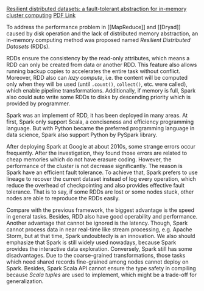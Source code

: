 
[Resilient distributed datasets: a fault-tolerant abstraction for in-memory cluster computing](https://dl.acm.org/doi/10.5555/2228298.2228301)
[PDF Link](https://www.usenix.org/system/files/conference/nsdi12/nsdi12-final138.pdf)

To address the performance problem in [[MapReduce]] and [[Dryad]] caused by disk operation and the lack of distributed memory abstraction, an in-memory computing method was proposed named *Resilient Distributed Datasets* (RDDs). 

RDDs ensure the consistency by the read-only attributes, which means a RDD can only be created from data or another RDD. This feature also allows running backup copies to accelerates the entire task without conflict. Moreover, RDD also can *lazy compute*, i.e. the content will be computed only when they will be used (until `.count()`, `collect()`, etc. were called), which enable pipeline transformations. Additionally, if memory is full, Spark also could auto write some RDDs to disks by descending priority which is provided by programmer.

Spark was an implement of RDD, it has been deployed in many areas. At first, Spark only support Scala, a conciseness and efficiency programming language. But with Python became the preferred programming language in data science, Spark also support Python by PySpark library.

After deploying Spark at Google at about 2010s, some strange errors occur frequently. After the investigation, they found those errors are related to cheap memories which do not have erasure coding. However, the performance of the cluster is not decrease significantly. The reason is Spark have an efficient fault tolerance. To achieve that, Spark prefers to use lineage to recover the current dataset instead of log every operation, which reduce the overhead of checkpointing and also provides effective fault tolerance. That is to say, if some RDDs are lost or some nodes stuck, other nodes are able to reproduce the RDDs easily.

Compare with the previous framework, the biggest advantage is the speed in general tasks. Besides, RDD also have good operability and performance. Another advantage that cannot be ignored is the latency. Though, Spark cannot process data in near real-time like stream processing, e.g. Apache Storm, but at that time, Spark undoubtedly is an innovation. We also should emphasize that Spark is still widely used nowadays, because Spark provides the interactive data exploration. Conversely, Spark still has some disadvantages. Due to the coarse-grained transformations, those tasks which need shared records fine-grained among nodes cannot deploy on Spark. Besides, Spark Scala API cannot ensure the type safety in compiling because *Scala tuples* are used to implement, which might be a trade-off for generalization.